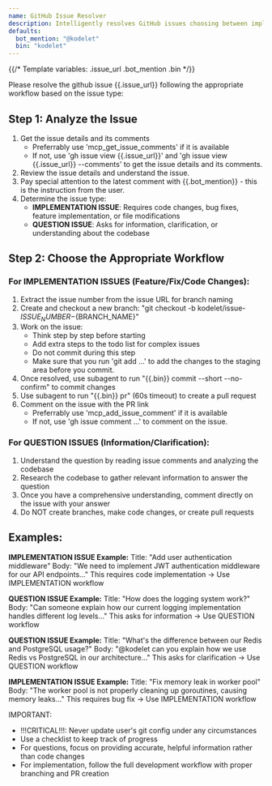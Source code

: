 ```yaml
---
name: GitHub Issue Resolver
description: Intelligently resolves GitHub issues choosing between implementation workflow and Q&A
defaults:
  bot_mention: "@kodelet"
  bin: "kodelet"
---
```


{{/* Template variables: .issue_url  .bot_mention .bin */}}

Please resolve the github issue {{.issue_url}} following the appropriate workflow based on the issue type:

## Step 1: Analyze the Issue
1. Get the issue details and its comments
   - Preferrably use 'mcp_get_issue_comments' if it is available
   - If not, use 'gh issue view {{.issue_url}}' and 'gh issue view {{.issue_url}} --comments' to get the issue details and its comments.
2. Review the issue details and understand the issue.
3. Pay special attention to the latest comment with {{.bot_mention}} - this is the instruction from the user.
4. Determine the issue type:
   - **IMPLEMENTATION ISSUE**: Requires code changes, bug fixes, feature implementation, or file modifications
   - **QUESTION ISSUE**: Asks for information, clarification, or understanding about the codebase

## Step 2: Choose the Appropriate Workflow

### For IMPLEMENTATION ISSUES (Feature/Fix/Code Changes):
1. Extract the issue number from the issue URL for branch naming
2. Create and checkout a new branch: "git checkout -b kodelet/issue-${ISSUE_NUMBER}-${BRANCH_NAME}"
3. Work on the issue:
   - Think step by step before starting
   - Add extra steps to the todo list for complex issues
   - Do not commit during this step
   - Make sure that you run 'git add ...' to add the changes to the staging area before you commit.
4. Once resolved, use subagent to run "{{.bin}} commit --short --no-confirm" to commit changes
5. Use subagent to run "{{.bin}} pr" (60s timeout) to create a pull request
6. Comment on the issue with the PR link
   - Preferrably use 'mcp_add_issue_comment' if it is available
   - If not, use 'gh issue comment ...' to comment on the issue.

### For QUESTION ISSUES (Information/Clarification):
1. Understand the question by reading issue comments and analyzing the codebase
2. Research the codebase to gather relevant information to answer the question
3. Once you have a comprehensive understanding, comment directly on the issue with your answer
4. Do NOT create branches, make code changes, or create pull requests

## Examples:

**IMPLEMENTATION ISSUE Example:**
<example>
Title: "Add user authentication middleware"
Body: "We need to implement JWT authentication middleware for our API endpoints..."
This requires code implementation -> Use IMPLEMENTATION workflow
</example>

**QUESTION ISSUE Example:**
<example>
Title: "How does the logging system work?"
Body: "Can someone explain how our current logging implementation handles different log levels..."
This asks for information -> Use QUESTION workflow
</example>

**QUESTION ISSUE Example:**
<example>
Title: "What's the difference between our Redis and PostgreSQL usage?"
Body: "@kodelet can you explain how we use Redis vs PostgreSQL in our architecture..."
This asks for clarification -> Use QUESTION workflow
</example>

**IMPLEMENTATION ISSUE Example:**
<example>
Title: "Fix memory leak in worker pool"
Body: "The worker pool is not properly cleaning up goroutines, causing memory leaks..."
This requires bug fix -> Use IMPLEMENTATION workflow
</example>

IMPORTANT:
* !!!CRITICAL!!!: Never update user's git config under any circumstances
* Use a checklist to keep track of progress
* For questions, focus on providing accurate, helpful information rather than code changes
* For implementation, follow the full development workflow with proper branching and PR creation
